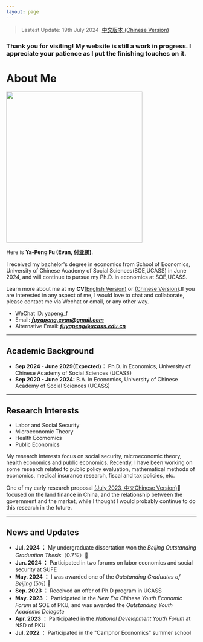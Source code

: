 ```yaml
---
layout: page
---
```


> Lastest Update: 19th July 2024&nbsp;  [中文版本 (Chinese Version)](https://yapengf.com/main-zh/)


### Thank you for visiting! My website is still a work in progress. I appreciate your patience as I put the finishing touches on it.

# About Me

<img src="https://yapengf.com/images/fuyapeng.png" class="floatpic" width="360" height="400">

Here is **Ya-Peng Fu (Evan, 付亚鹏)**.

I received my bachelor's degree in economics from School of Economics, University of Chinese Academy of Social Sciences(SOE,UCASS) in June 2024, and will continue to pursue my Ph.D. in economics at SOE,UCASS. 

Learn more about me at my **CV**[(English Version)](https://yapengf.com/cv/cv_en.pdf) or [(Chinese Version)](https://yapengf.com/cv/cv_zh.pdf).If you are interested in any aspect of me, I would love to chat and collaborate, please contact me via Wechat or email, or any other way.

- WeChat ID: yapeng_f
- Email: [***fuyapeng.evan@gmail.com***](mailto:fuyapeng.evan@gmail.com)
- Alternative Email: [***fuyapeng@ucass.edu.cn***](mailto:fuyapeng@ucass.edu.cn)

---

## Academic Background

- **Sep 2024 - June 2029(Expected)：** Ph.D. in Economics, University of Chinese Academy of Social Sciences (UCASS)
- **Sep 2020 - June 2024:** B.A. in Economics, University of Chinese Academy of Social Sciences (UCASS)


---

## Research Interests

- Labor and Social Security
- Microeconomic Theory
- Health Ecomomics
- Public Economics
  
My research interests focus on social security, microeconomic theory, health economics and public economics. Recently, I have been working on some research related to public policy evaluation, mathematical methods of economics, medical insurance research, fiscal and tax policies, etc.

One of my early research proposal [(July 2023, 中文Chinese Version)](https://yapengf.com/file/proposal-yapeng-2023.pdf)🔗 focused on the land finance in China, and the relationship between the government and the market, while I thought I would probably continue to do this research in the future. 

---

## News and Updates

- **Jul. 2024 ：** My undergraduate dissertation won the *Beijing Outstanding Graduation Thesis*（0.7%）🎉
- **Jun. 2024 ：** Participated in two forums on labor economics and social security at SUFE
- **May. 2024 ：** I was awarded one of the *Outstanding Graduates of Beijing* (5%) 🎉
- **Sep. 2023 ：** Received an offer of Ph.D program in UCASS
- **May. 2023 ：** Participated in the *New Era Chinese Youth Economic Forum* at SOE of PKU, and was awarded the *Outstanding Youth Academic Delegate*
- **Apr. 2023 ：** Participated in the *National Development Youth Forum* at NSD of PKU
- **Jul. 2022 ：** Participated in the "Camphor Economics" summer school


